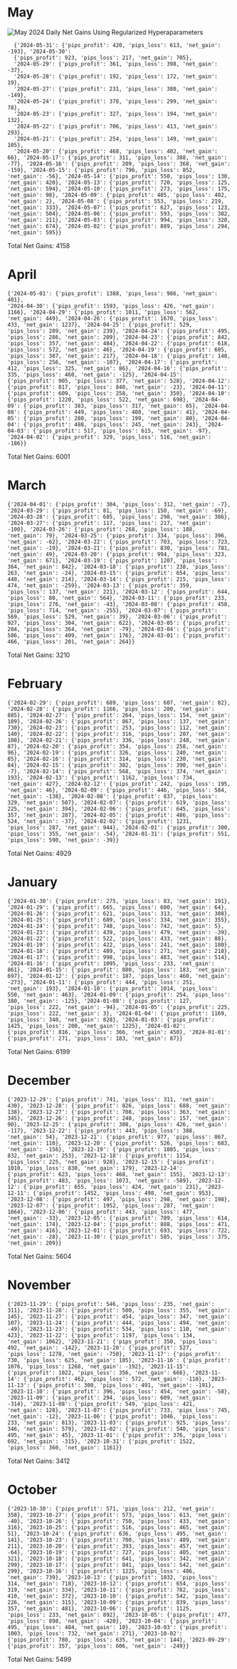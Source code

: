 # May

![May 2024 Daily Net Gains Using Regularized Hyperaparameters ](https://github.com/user-attachments/assets/aa358a2a-40d0-4e13-8352-450c9e06308a)

      {'2024-05-31': {'pips_profit': 420, 'pips_loss': 613, 'net_gain': -193}, '2024-05-30': 
      {'pips_profit': 923, 'pips_loss': 217, 'net_gain': 705}, 
      '2024-05-29': {'pips_profit': 361, 'pips_loss': 398, 'net_gain': -37}, 
      '2024-05-28': {'pips_profit': 192, 'pips_loss': 172, 'net_gain': 19}, 
      '2024-05-27': {'pips_profit': 231, 'pips_loss': 380, 'net_gain': -149}, 
      '2024-05-24': {'pips_profit': 378, 'pips_loss': 299, 'net_gain': 78}, 
      '2024-05-23': {'pips_profit': 327, 'pips_loss': 194, 'net_gain': 132}, 
      '2024-05-22': {'pips_profit': 706, 'pips_loss': 413, 'net_gain': 293}, 
      '2024-05-21': {'pips_profit': 254, 'pips_loss': 149, 'net_gain': 105}, 
      '2024-05-20': {'pips_profit': 468, 'pips_loss': 402, 'net_gain': 66}, '2024-05-17': {'pips_profit': 311, 'pips_loss': 388, 'net_gain': -77}, '2024-05-16': {'pips_profit': 209, 'pips_loss': 368, 'net_gain': -159}, '2024-05-15': {'pips_profit': 796, 'pips_loss': 852, 'net_gain': -56}, '2024-05-14': {'pips_profit': 550, 'pips_loss': 130, 'net_gain': 420}, '2024-05-13': {'pips_profit': 720, 'pips_loss': 125, 'net_gain': 594}, '2024-05-10': {'pips_profit': 273, 'pips_loss': 175, 'net_gain': 98}, '2024-05-09': {'pips_profit': 405, 'pips_loss': 402, 'net_gain': 2}, '2024-05-08': {'pips_profit': 553, 'pips_loss': 219, 'net_gain': 333}, '2024-05-07': {'pips_profit': 627, 'pips_loss': 123, 'net_gain': 504}, '2024-05-06': {'pips_profit': 593, 'pips_loss': 382, 'net_gain': 211}, '2024-05-03': {'pips_profit': 994, 'pips_loss': 320, 'net_gain': 674}, '2024-05-02': {'pips_profit': 889, 'pips_loss': 294, 'net_gain': 595}}
Total Net Gains: 4158


# April 

    {'2024-05-01': {'pips_profit': 1388, 'pips_loss': 986, 'net_gain': 401}, 
    '2024-04-30': {'pips_profit': 1593, 'pips_loss': 426, 'net_gain': 1166}, '2024-04-29': {'pips_profit': 1011, 'pips_loss': 562, 'net_gain': 449}, '2024-04-26': {'pips_profit': 1670, 'pips_loss': 433, 'net_gain': 1237}, '2024-04-25': {'pips_profit': 529, 'pips_loss': 289, 'net_gain': 239}, '2024-04-24': {'pips_profit': 495, 'pips_loss': 286, 'net_gain': 209}, '2024-04-23': {'pips_profit': 842, 'pips_loss': 357, 'net_gain': 484}, '2024-04-22': {'pips_profit': 618, 'pips_loss': 572, 'net_gain': 46}, '2024-04-19': {'pips_profit': 605, 'pips_loss': 387, 'net_gain': 217}, '2024-04-18': {'pips_profit': 148, 'pips_loss': 256, 'net_gain': -107}, '2024-04-17': {'pips_profit': 412, 'pips_loss': 325, 'net_gain': 86}, '2024-04-16': {'pips_profit': 335, 'pips_loss': 460, 'net_gain': -125}, '2024-04-15': {'pips_profit': 905, 'pips_loss': 377, 'net_gain': 528}, '2024-04-12': {'pips_profit': 817, 'pips_loss': 840, 'net_gain': -23}, '2024-04-11': {'pips_profit': 609, 'pips_loss': 258, 'net_gain': 350}, '2024-04-10': {'pips_profit': 1220, 'pips_loss': 522, 'net_gain': 698}, '2024-04-09': {'pips_profit': 383, 'pips_loss': 317, 'net_gain': 65}, '2024-04-08': {'pips_profit': 449, 'pips_loss': 408, 'net_gain': 41}, '2024-04-05': {'pips_profit': 280, 'pips_loss': 199, 'net_gain': 80}, '2024-04-04': {'pips_profit': 488, 'pips_loss': 245, 'net_gain': 243}, '2024-04-03': {'pips_profit': 517, 'pips_loss': 615, 'net_gain': -97}, 
    '2024-04-02': {'pips_profit': 329, 'pips_loss': 516, 'net_gain': -186}}

Total Net Gains: 6001


# March

    {'2024-04-01': {'pips_profit': 304, 'pips_loss': 312, 'net_gain': -7}, '2024-03-29': {'pips_profit': 81, 'pips_loss': 150, 'net_gain': -69}, '2024-03-28': {'pips_profit': 685, 'pips_loss': 298, 'net_gain': 386}, '2024-03-27': {'pips_profit': 117, 'pips_loss': 217, 'net_gain': -100}, '2024-03-26': {'pips_profit': 268, 'pips_loss': 188, 'net_gain': 79}, '2024-03-25': {'pips_profit': 334, 'pips_loss': 396, 'net_gain': -62}, '2024-03-22': {'pips_profit': 703, 'pips_loss': 723, 'net_gain': -19}, '2024-03-21': {'pips_profit': 830, 'pips_loss': 781, 'net_gain': 49}, '2024-03-20': {'pips_profit': 994, 'pips_loss': 323, 'net_gain': 671}, '2024-03-19': {'pips_profit': 1207, 'pips_loss': 364, 'net_gain': 842}, '2024-03-18': {'pips_profit': 238, 'pips_loss': 263, 'net_gain': -24}, '2024-03-15': {'pips_profit': 654, 'pips_loss': 440, 'net_gain': 214}, '2024-03-14': {'pips_profit': 215, 'pips_loss': 474, 'net_gain': -259}, '2024-03-13': {'pips_profit': 359, 'pips_loss': 137, 'net_gain': 221}, '2024-03-12': {'pips_profit': 644, 'pips_loss': 80, 'net_gain': 564}, '2024-03-11': {'pips_profit': 233, 'pips_loss': 276, 'net_gain': -43}, '2024-03-08': {'pips_profit': 458, 'pips_loss': 714, 'net_gain': -255}, '2024-03-07': {'pips_profit': 569, 'pips_loss': 529, 'net_gain': 39}, '2024-03-06': {'pips_profit': 927, 'pips_loss': 304, 'net_gain': 622}, '2024-03-05': {'pips_profit': 284, 'pips_loss': 364, 'net_gain': -79}, '2024-03-04': {'pips_profit': 586, 'pips_loss': 409, 'net_gain': 176}, '2024-03-01': {'pips_profit': 466, 'pips_loss': 201, 'net_gain': 264}}

Total Net Gains: 3210


# February 

    {'2024-02-29': {'pips_profit': 689, 'pips_loss': 607, 'net_gain': 82}, '2024-02-28': {'pips_profit': 1166, 'pips_loss': 280, 'net_gain': 885}, '2024-02-27': {'pips_profit': 264, 'pips_loss': 154, 'net_gain': 109}, '2024-02-26': {'pips_profit': 867, 'pips_loss': 137, 'net_gain': 730}, '2024-02-23': {'pips_profit': 253, 'pips_loss': 112, 'net_gain': 140}, '2024-02-22': {'pips_profit': 316, 'pips_loss': 207, 'net_gain': 108}, '2024-02-21': {'pips_profit': 336, 'pips_loss': 248, 'net_gain': 87}, '2024-02-20': {'pips_profit': 354, 'pips_loss': 258, 'net_gain': 96}, '2024-02-19': {'pips_profit': 326, 'pips_loss': 240, 'net_gain': 85}, '2024-02-16': {'pips_profit': 314, 'pips_loss': 230, 'net_gain': 84}, '2024-02-15': {'pips_profit': 382, 'pips_loss': 390, 'net_gain': -7}, '2024-02-14': {'pips_profit': 568, 'pips_loss': 374, 'net_gain': 193}, '2024-02-13': {'pips_profit': 1162, 'pips_loss': 734, 'net_gain': 427}, '2024-02-12': {'pips_profit': 242, 'pips_loss': 195, 'net_gain': 46}, '2024-02-09': {'pips_profit': 446, 'pips_loss': 584, 'net_gain': -138}, '2024-02-08': {'pips_profit': 837, 'pips_loss': 329, 'net_gain': 507}, '2024-02-07': {'pips_profit': 619, 'pips_loss': 225, 'net_gain': 394}, '2024-02-06': {'pips_profit': 645, 'pips_loss': 357, 'net_gain': 287}, '2024-02-05': {'pips_profit': 486, 'pips_loss': 524, 'net_gain': -37}, '2024-02-02': {'pips_profit': 1231, 'pips_loss': 287, 'net_gain': 944}, '2024-02-01': {'pips_profit': 300, 'pips_loss': 355, 'net_gain': -54}, '2024-01-31': {'pips_profit': 551, 'pips_loss': 590, 'net_gain': -39}}
Total Net Gains: 4929

# January

    {'2024-01-30': {'pips_profit': 275, 'pips_loss': 83, 'net_gain': 191}, '2024-01-29': {'pips_profit': 665, 'pips_loss': 600, 'net_gain': 64}, '2024-01-26': {'pips_profit': 621, 'pips_loss': 313, 'net_gain': 308}, '2024-01-25': {'pips_profit': 689, 'pips_loss': 334, 'net_gain': 355}, '2024-01-24': {'pips_profit': 748, 'pips_loss': 742, 'net_gain': 5}, '2024-01-23': {'pips_profit': 439, 'pips_loss': 479, 'net_gain': -39}, '2024-01-22': {'pips_profit': 522, 'pips_loss': 433, 'net_gain': 88}, '2024-01-19': {'pips_profit': 422, 'pips_loss': 241, 'net_gain': 180}, '2024-01-18': {'pips_profit': 489, 'pips_loss': 271, 'net_gain': 218}, '2024-01-17': {'pips_profit': 998, 'pips_loss': 483, 'net_gain': 514}, '2024-01-16': {'pips_profit': 1095, 'pips_loss': 233, 'net_gain': 861}, '2024-01-15': {'pips_profit': 880, 'pips_loss': 183, 'net_gain': 697}, '2024-01-12': {'pips_profit': 187, 'pips_loss': 460, 'net_gain': -273}, '2024-01-11': {'pips_profit': 444, 'pips_loss': 251, 'net_gain': 193}, '2024-01-10': {'pips_profit': 1014, 'pips_loss': 550, 'net_gain': 463}, '2024-01-09': {'pips_profit': 254, 'pips_loss': 380, 'net_gain': -125}, '2024-01-08': {'pips_profit': 127, 'pips_loss': 222, 'net_gain': -94}, '2024-01-05': {'pips_profit': 225, 'pips_loss': 222, 'net_gain': 3}, '2024-01-04': {'pips_profit': 1169, 'pips_loss': 340, 'net_gain': 828}, '2024-01-03': {'pips_profit': 1425, 'pips_loss': 200, 'net_gain': 1225}, '2024-01-02': {'pips_profit': 816, 'pips_loss': 366, 'net_gain': 450}, '2024-01-01': {'pips_profit': 271, 'pips_loss': 183, 'net_gain': 87}}
Total Net Gains: 6199

# December

    {'2023-12-29': {'pips_profit': 741, 'pips_loss': 311, 'net_gain': 430}, '2023-12-28': {'pips_profit': 826, 'pips_loss': 688, 'net_gain': 138}, '2023-12-27': {'pips_profit': 708, 'pips_loss': 363, 'net_gain': 345}, '2023-12-26': {'pips_profit': 248, 'pips_loss': 157, 'net_gain': 90}, '2023-12-25': {'pips_profit': 308, 'pips_loss': 426, 'net_gain': -117}, '2023-12-22': {'pips_profit': 443, 'pips_loss': 388, 'net_gain': 54}, '2023-12-21': {'pips_profit': 977, 'pips_loss': 867, 'net_gain': 110}, '2023-12-20': {'pips_profit': 526, 'pips_loss': 683, 'net_gain': -156}, '2023-12-19': {'pips_profit': 1085, 'pips_loss': 832, 'net_gain': 253}, '2023-12-18': {'pips_profit': 1154, 'pips_loss': 225, 'net_gain': 928}, '2023-12-15': {'pips_profit': 1010, 'pips_loss': 830, 'net_gain': 179}, '2023-12-14': {'pips_profit': 623, 'pips_loss': 468, 'net_gain': 155}, '2023-12-13': {'pips_profit': 483, 'pips_loss': 1073, 'net_gain': -589}, '2023-12-12': {'pips_profit': 655, 'pips_loss': 424, 'net_gain': 231}, '2023-12-11': {'pips_profit': 1452, 'pips_loss': 498, 'net_gain': 953}, '2023-12-08': {'pips_profit': 497, 'pips_loss': 298, 'net_gain': 198}, '2023-12-07': {'pips_profit': 1952, 'pips_loss': 287, 'net_gain': 1664}, '2023-12-06': {'pips_profit': 443, 'pips_loss': 477, 'net_gain': -33}, '2023-12-05': {'pips_profit': 789, 'pips_loss': 614, 'net_gain': 174}, '2023-12-04': {'pips_profit': 888, 'pips_loss': 471, 'net_gain': 416}, '2023-12-01': {'pips_profit': 693, 'pips_loss': 722, 'net_gain': -28}, '2023-11-30': {'pips_profit': 585, 'pips_loss': 375, 'net_gain': 209}}
Total Net Gains: 5604

# November
    {'2023-11-29': {'pips_profit': 546, 'pips_loss': 235, 'net_gain': 311}, '2023-11-28': {'pips_profit': 500, 'pips_loss': 355, 'net_gain': 145}, '2023-11-27': {'pips_profit': 454, 'pips_loss': 347, 'net_gain': 107}, '2023-11-24': {'pips_profit': 444, 'pips_loss': 494, 'net_gain': -49}, '2023-11-23': {'pips_profit': 534, 'pips_loss': 110, 'net_gain': 423}, '2023-11-22': {'pips_profit': 1197, 'pips_loss': 134, 'net_gain': 1062}, '2023-11-21': {'pips_profit': 350, 'pips_loss': 492, 'net_gain': -142}, '2023-11-20': {'pips_profit': 527, 'pips_loss': 1278, 'net_gain': -750}, '2023-11-17': {'pips_profit': 730, 'pips_loss': 625, 'net_gain': 105}, '2023-11-16': {'pips_profit': 1076, 'pips_loss': 1268, 'net_gain': -192}, '2023-11-15': {'pips_profit': 1022, 'pips_loss': 356, 'net_gain': 666}, '2023-11-14': {'pips_profit': 462, 'pips_loss': 572, 'net_gain': -110}, '2023-11-13': {'pips_profit': 300, 'pips_loss': 491, 'net_gain': -191}, '2023-11-10': {'pips_profit': 396, 'pips_loss': 454, 'net_gain': -58}, '2023-11-09': {'pips_profit': 294, 'pips_loss': 609, 'net_gain': -314}, '2023-11-08': {'pips_profit': 549, 'pips_loss': 421, 'net_gain': 128}, '2023-11-07': {'pips_profit': 733, 'pips_loss': 745, 'net_gain': -12}, '2023-11-06': {'pips_profit': 1046, 'pips_loss': 233, 'net_gain': 813}, '2023-11-03': {'pips_profit': 925, 'pips_loss': 346, 'net_gain': 579}, '2023-11-02': {'pips_profit': 540, 'pips_loss': 495, 'net_gain': 45}, '2023-11-01': {'pips_profit': 376, 'pips_loss': 692, 'net_gain': -315}, '2023-10-31': {'pips_profit': 1522, 'pips_loss': 360, 'net_gain': 1161}}
Total Net Gains: 3412

# October

    {'2023-10-30': {'pips_profit': 571, 'pips_loss': 212, 'net_gain': 358}, '2023-10-27': {'pips_profit': 573, 'pips_loss': 613, 'net_gain': -40}, '2023-10-26': {'pips_profit': 750, 'pips_loss': 433, 'net_gain': 316}, '2023-10-25': {'pips_profit': 516, 'pips_loss': 465, 'net_gain': 51}, '2023-10-24': {'pips_profit': 636, 'pips_loss': 495, 'net_gain': 141}, '2023-10-23': {'pips_profit': 700, 'pips_loss': 489, 'net_gain': 211}, '2023-10-20': {'pips_profit': 393, 'pips_loss': 457, 'net_gain': -64}, '2023-10-19': {'pips_profit': 727, 'pips_loss': 405, 'net_gain': 321}, '2023-10-18': {'pips_profit': 641, 'pips_loss': 342, 'net_gain': 299}, '2023-10-17': {'pips_profit': 841, 'pips_loss': 542, 'net_gain': 299}, '2023-10-16': {'pips_profit': 1225, 'pips_loss': 486, 'net_gain': 739}, '2023-10-13': {'pips_profit': 1032, 'pips_loss': 314, 'net_gain': 718}, '2023-10-12': {'pips_profit': 654, 'pips_loss': 319, 'net_gain': 334}, '2023-10-11': {'pips_profit': 782, 'pips_loss': 410, 'net_gain': 372}, '2023-10-10': {'pips_profit': 542, 'pips_loss': 226, 'net_gain': 315}, '2023-10-09': {'pips_profit': 839, 'pips_loss': 357, 'net_gain': 481}, '2023-10-06': {'pips_profit': 1125, 'pips_loss': 233, 'net_gain': 892}, '2023-10-05': {'pips_profit': 477, 'pips_loss': 898, 'net_gain': -420}, '2023-10-04': {'pips_profit': 495, 'pips_loss': 484, 'net_gain': 10}, '2023-10-03': {'pips_profit': 1003, 'pips_loss': 732, 'net_gain': 271}, '2023-10-02': {'pips_profit': 780, 'pips_loss': 635, 'net_gain': 144}, '2023-09-29': {'pips_profit': 357, 'pips_loss': 606, 'net_gain': -249}}
Total Net Gains: 5499
